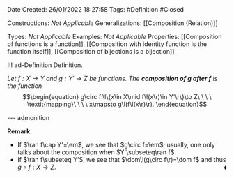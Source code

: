 <br />
<br />

Date Created: 26/01/2022 18:27:58
Tags: #Definition #Closed 

Constructions: _Not Applicable_
Generalizations: [[Composition (Relation)]]

Types: _Not Applicable_
Examples: _Not Applicable_ 
Properties: [[Composition of functions is a function]], [[Composition with identity function is the function itself]], [[Composition of bijections is a bijection]]

!!! ad-Definition Definition.

_Let $f:X\to Y$ and $g:Y'\to Z$ be functions. The **composition of $g$ after $f$** is the function_
$$\begin{equation}
    g\circ f:\l\{x\in X\mid f\l(x\r)\in Y'\r\}\to Z\ \ \ \ \textit{mapping}\ \ \ \ x\mapsto g\l(f\l(x\r)\r).
\end{equation}$$

--- admonition

**Remark.**
* If $\ran f\cap Y'=\em$, we see that $g\circ f=\em$; usually, one only talks about the composition when $Y'\subseteq\ran f$.
* If $\ran f\subseteq Y'$, we see that $\dom\l(g\circ f\r)=\dom f$ and thus $g\circ f:X\to Z$.<span style="float:right;">$\blacklozenge$</span>

